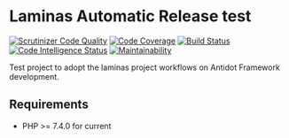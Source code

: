 Laminas Automatic Release test
=================

[![Scrutinizer Code Quality](https://scrutinizer-ci.com/g/antidot-framework/installer/badges/quality-score.png?b=master)](https://scrutinizer-ci.com/g/antidot-framework/installer/?branch=master)
[![Code Coverage](https://scrutinizer-ci.com/g/antidot-framework/installer/badges/coverage.png?b=master)](https://scrutinizer-ci.com/g/antidot-framework/installer/?branch=master)
[![Build Status](https://scrutinizer-ci.com/g/antidot-framework/installer/badges/build.png?b=master)](https://scrutinizer-ci.com/g/antidot-framework/installer/build-status/master)
[![Code Intelligence Status](https://scrutinizer-ci.com/g/antidot-framework/installer/badges/code-intelligence.svg?b=master)](https://scrutinizer-ci.com/code-intelligence)
[![Maintainability](https://api.codeclimate.com/v1/badges/aaa9bb8ececfaa6276b3/maintainability)](https://codeclimate.com/github/antidot-framework/installer/maintainability)

Test project to adopt the laminas project workflows on Antidot Framework development.

## Requirements

* PHP >= 7.4.0 for current
